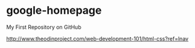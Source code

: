 google-homepage
===============

My First Repository on GitHub

http://www.theodinproject.com/web-development-101/html-css?ref=lnav